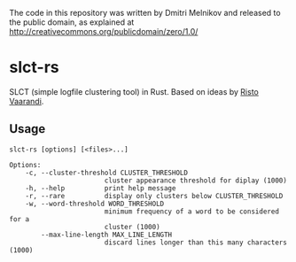 The code in this repository was written by Dmitri Melnikov
and released to the public domain, as explained at
http://creativecommons.org/publicdomain/zero/1.0/

slct-rs
=======

SLCT (simple logfile clustering tool) in Rust. Based on ideas
by [Risto Vaarandi](https://github.com/ristov).

## Usage
```
slct-rs [options] [<files>...]

Options:
    -c, --cluster-threshold CLUSTER_THRESHOLD
                        cluster appearance threshold for diplay (1000)
    -h, --help          print help message
    -r, --rare          display only clusters below CLUSTER_THRESHOLD
    -w, --word-threshold WORD_THRESHOLD
                        minimum frequency of a word to be considered for a
                        cluster (1000)
        --max-line-length MAX_LINE_LENGTH
                        discard lines longer than this many characters (1000)
```
